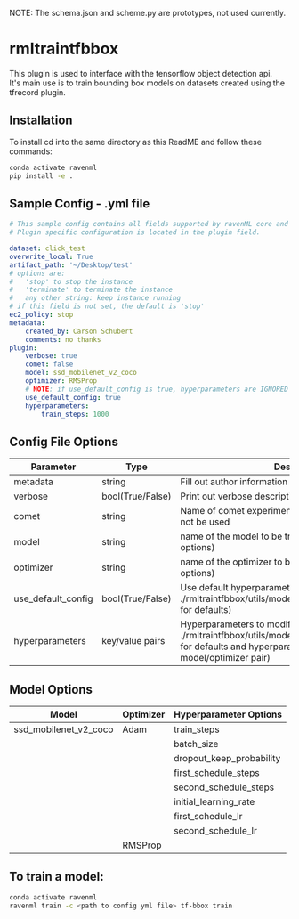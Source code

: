 NOTE: The schema.json and scheme.py are prototypes, not used currently.
# rmltraintfbbox
This plugin is used to interface with the tensorflow object detection api.   
It's main use is to train bounding box models on datasets created using the tfrecord plugin.
## Installation
To install cd into the same directory as this ReadME and follow these commands:
```bash
conda activate ravenml
pip install -e .
```
## Sample Config - .yml file
```yaml
# This sample config contains all fields supported by ravenML core and the bbox plugin.
# Plugin specific configuration is located in the plugin field.

dataset: click_test
overwrite_local: True
artifact_path: '~/Desktop/test'
# options are:
#   'stop' to stop the instance
#   'terminate' to terminate the instance
#   any other string: keep instance running
# if this field is not set, the default is 'stop'
ec2_policy: stop
metadata:
    created_by: Carson Schubert
    comments: no thanks
plugin:
    verbose: true
    comet: false
    model: ssd_mobilenet_v2_coco
    optimizer: RMSProp
    # NOTE: if use_default_config is true, hyperparameters are IGNORED
    use_default_config: true
    hyperparameters:
        train_steps: 1000
```
  
## Config File Options
|Parameter |Type| Description                                                      |
|----------|---|------------------------------------------------------------------|
|metadata  | string|Fill out author information and description of the training      |
|verbose   | bool(True/False) |Print out verbose description of training informatoin       |
|comet     | string | Name of comet experiment. If not specified, comet will not be used               |
|model | string | name of the model to be trained (see table below for options)                                 |
|optimizer | string | name of the optimizer to be used   (see table below for options)                             |
|use_default_config | bool(True/False) | Use default hyperparameters   (see ./rmltraintfbbox/utils/model_defaults/<model_name>.yml for defaults) |
|hyperparameters | key/value pairs | Hyperparameters to modify and their values   (see ./rmltraintfbbox/utils/model_defaults/<model_name>.yml for defaults and hyperparameter options for each model/optimizer pair) |
  
## Model Options
|Model|Optimizer|Hyperparameter Options|
|---|---|---|
|ssd_mobilenet_v2_coco|Adam|train_steps
|||batch_size|
|||dropout_keep_probability|
|||first_schedule_steps|
|||second_schedule_steps|
||| initial_learning_rate|
|||first_schedule_lr|
|||second_schedule_lr|
||RMSProp||
## To train a model:
```bash
conda activate ravenml
ravenml train -c <path to config yml file> tf-bbox train
```
